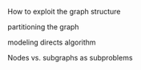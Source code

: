 How to exploit the graph structure

partitioning the graph

modeling directs algorithm

Nodes vs. subgraphs as subproblems